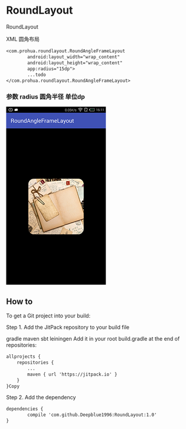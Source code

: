 # RoundLayout
RoundLayout

XML 圆角布局

<pre><code>&lt;com.prohua.roundlayout.RoundAngleFrameLayout
        android:layout_width="wrap_content"
        android:layout_height="wrap_content"
        app:radius="15dp"&gt;
        ...todo
&lt;/com.prohua.roundlayout.RoundAngleFrameLayout&gt;
</code></pre>

### 参数 radius 圆角半径 单位dp

![Image text](https://raw.githubusercontent.com/Deepblue1996/RoundLayout/master/Screenshot_2018-02-03-16-11-42.png)

## How to

To get a Git project into your build:

Step 1. Add the JitPack repository to your build file

gradle
maven
sbt
leiningen
Add it in your root build.gradle at the end of repositories:

	allprojects {
		repositories {
			...
			maven { url 'https://jitpack.io' }
		}
	}Copy
Step 2. Add the dependency

	dependencies {
	        compile 'com.github.Deepblue1996:RoundLayout:1.0'
	}
